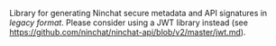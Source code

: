Library for generating Ninchat secure metadata and API signatures in _legacy format_.
Please consider using a JWT library instead (see https://github.com/ninchat/ninchat-api/blob/v2/master/jwt.md).
